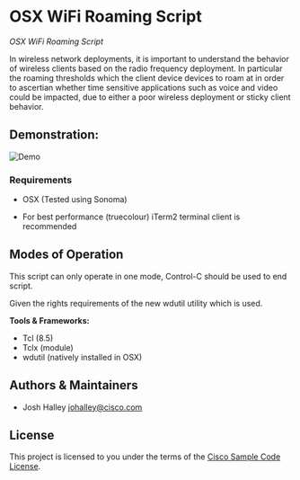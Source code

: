 # OSX WiFi Roaming Script

*OSX WiFi Roaming Script*

In wireless network deployments, it is important to understand the behavior of wireless clients based on the radio frequency deployment. In particular the roaming thresholds which the client device devices to roam at in order to ascertian whether time sensitive applications such as voice and video could be impacted, due to either a poor wireless deployment or sticky client behavior. 

## Demonstration:

![Demo](./roaming.gif)

### Requirements 

* OSX (Tested using Sonoma) 

* For best performance (truecolour) iTerm2 terminal client is recommended

## Modes of Operation 

This script can only operate in one mode, Control-C should be used to end script.

Given the rights requirements of the new wdutil utility which is used.


**Tools & Frameworks:**

- Tcl (8.5)
- Tclx (module)
- wdutil (natively installed in OSX)


## Authors & Maintainers

- Josh Halley <johalley@cisco.com>

## License

This project is licensed to you under the terms of the [Cisco Sample
Code License](./LICENSE).
